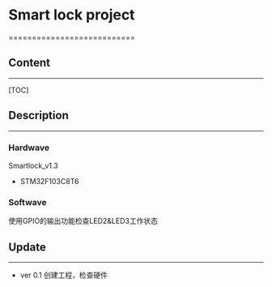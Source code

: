 # Smart lock project
===========================

##  Content
---
[TOC]

## Description
---
### Hardwave
Smartlock_v1.3 
- STM32F103C8T6
### Softwave
使用GPIO的输出功能检查LED2&LED3工作状态

## Update
---
- ver 0.1
     创建工程，检查硬件